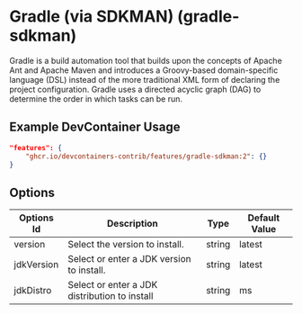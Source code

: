 
# Gradle (via SDKMAN) (gradle-sdkman)

Gradle is a build automation tool that builds upon the concepts of Apache Ant
and Apache Maven and introduces a Groovy-based domain-specific language (DSL)
instead of the more traditional XML form of declaring the project configuration.
Gradle uses a directed acyclic graph (DAG) to determine the order in which tasks
can be run.

## Example DevContainer Usage

```json
"features": {
    "ghcr.io/devcontainers-contrib/features/gradle-sdkman:2": {}
}
```

## Options

| Options Id | Description | Type | Default Value |
|-----|-----|-----|-----|
| version | Select the version to install. | string | latest |
| jdkVersion | Select or enter a JDK version to install. | string | latest |
| jdkDistro | Select or enter a JDK distribution to install | string | ms |


